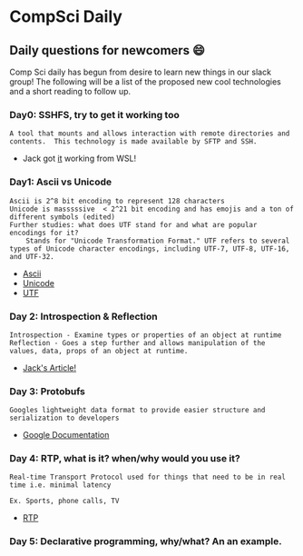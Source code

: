 # CompSci Daily
## Daily questions for newcomers 😄

Comp Sci daily has begun from desire to learn new things in our slack group! The following will be a list of the proposed new cool technologies and a short reading to follow up.

### Day0: SSHFS, try to get it working too
```
A tool that mounts and allows interaction with remote directories and contents.  This technology is made available by SFTP and SSH.
```
- Jack got [it](https://en.wikipedia.org/wiki/SSHFS) working from WSL!

### Day1: Ascii vs Unicode
```
Ascii is 2^8 bit encoding to represent 128 characters
Unicode is masssssive  < 2^21 bit encoding and has emojis and a ton of different symbols (edited) 
Further studies: what does UTF stand for and what are popular encodings for it?
    Stands for "Unicode Transformation Format." UTF refers to several types of Unicode character encodings, including UTF-7, UTF-8, UTF-16, and UTF-32.
```
- [Ascii](https://en.wikipedia.org/wiki/ASCII)
- [Unicode](https://en.wikipedia.org/wiki/Unicode)
- [UTF](https://en.wikipedia.org/wiki/UTF)

### Day 2: Introspection & Reflection
```
Introspection - Examine types or properties of an object at runtime
Reflection - Goes a step further and allows manipulation of the values, data, props of an object at runtime.
```
- [Jack's Article!](https://medium.com/@jdcorley/introspection-vs-reflection-part-1-1cb2c5f5f7d7)

### Day 3: Protobufs
```
Googles lightweight data format to provide easier structure and serialization to developers
```
- [Google Documentation](https://developers.google.com/protocol-buffers/)

### Day 4: RTP, what is it? when/why would you use it?
```
Real-time Transport Protocol used for things that need to be in real time i.e. minimal latency

Ex. Sports, phone calls, TV
```
- [RTP](https://en.wikipedia.org/wiki/Real-time_Transport_Protocol)

### Day 5: Declarative programming, why/what? An an example.